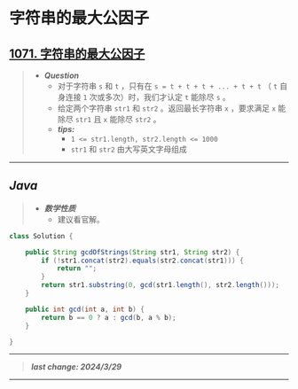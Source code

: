 # 字符串的最大公因子

## [1071. 字符串的最大公因子](https://leetcode.cn/problems/greatest-common-divisor-of-strings/)

> - ***Question***
>   - 对于字符串 `s` 和 `t` ，只有在 `s = t + t + t + ... + t + t` （ `t` 自身连接 `1` 次或多次）时，我们才认定 `t` 能除尽 `s` 。
>   - 给定两个字符串 `str1` 和 `str2` 。返回最长字符串 `x` ，要求满足 `x` 能除尽 `str1` 且 `x` 能除尽 `str2` 。
>   - ***tips:***
>     - `1 <= str1.length, str2.length <= 1000`
>     - `str1` 和 `str2` 由大写英文字母组成

---

## *Java*

> - ***数学性质***
>   - 建议看官解。

```java
class Solution {

    public String gcdOfStrings(String str1, String str2) {
        if (!str1.concat(str2).equals(str2.concat(str1))) {
            return "";
        }
        return str1.substring(0, gcd(str1.length(), str2.length()));
    }

    public int gcd(int a, int b) {
        return b == 0 ? a : gcd(b, a % b);
    }

}
```

---

> ***last change: 2024/3/29***

---
